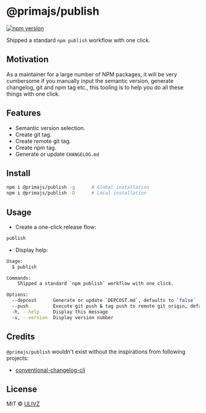 # @primajs/publish

[![npm version](https://badgen.net/npm/v/@primajs/publish)](https://npm.im/@primajs/publish) 

Shipped a standard `npm publish` workflow with one click.

## Motivation

As a maintainer for a large number of NPM packages, it will be very cumbersome if you manually input the semantic version, generate changelog, git and npm tag etc., this tooling is to help you do all these things with one click.

## Features

- Semantic version selection.
- Create git tag.
- Create remote git tag.
- Create npm tag.
- Generate or update `CHANGELOG.md`

## Install

```bash
npm i @primajs/publish -g      # Global installation
npm i @primajs/publish -D      # Local installation
```

## Usage

- Create a one-click release flow:

```bash
publish
```

- Display help:

```bash
Usage:
  $ publish

Commands:
    Shipped a standard `npm publish` workflow with one click.

Options:
  --depcost      Generate or update `DEPCOST.md`, defaults to `false`
  --push         Execute git push & tag push to remote git origin, defaults to `true`
  -h, --help     Display this message
  -v, --version  Display version number
```

## Credits

`@primajs/publish` wouldn't exist without the inspirations from following projects:

- [conventional-changelog-cli](https://github.com/conventional-changelog/conventional-changelog/tree/master/packages/conventional-changelog-cli)


## License

MIT &copy; [ULIVZ](https://github.com/sponsors/ulivz)